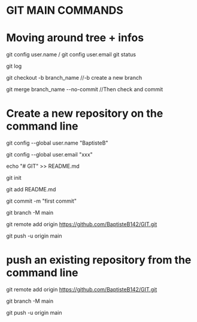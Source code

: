 # GIT MAIN COMMANDS 

# Moving around tree + infos
git config user.name / git config user.email
git status  

git log 

git checkout -b branch_name //-b create a new branch

git merge branch_name --no-commit //Then check and commit



# Create a new repository on the command line
git config --global user.name "BaptisteB"

git config --global user.email "xxx"

echo "# GIT" >> README.md

git init

git add README.md

git commit -m "first commit"

git branch -M main

git remote add origin https://github.com/BaptisteB142/GIT.git

git push -u origin main

# push an existing repository from the command line
git remote add origin https://github.com/BaptisteB142/GIT.git

git branch -M main

git push -u origin main
